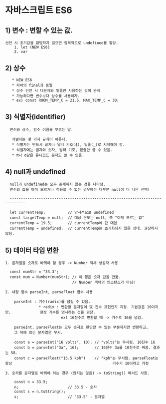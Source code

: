 
# 자바스크립트 ES6

## 1) 변수 : 변할 수 있는 값.
    선언 시 초기값을 할당하지 않으면 암묵적으로 undefined를 할당.
        1. let (NEW ES6)
        2. var
## 2) 상수
       * NEW ES6 
       * 자바의 final과 동일
       * 상수 선언 시 대문자와 밑줄만 사용하는 것이 관례
       * 가능하다면 변수보다 상수를 사용하자.
       * ex) const ROOM_TEMP_C = 21.5, MAX_TEMP_C = 30;

## 3) 식별자(identifier)
      변수와 상수, 함수 이름을 부르는 말.
    
       식별자는 몇 가지 규칙이 따른다.
       * 식별자는 반드시 글자나 달러 기호($), 밑줄(_)로 시작해야 함.
       * 식별자에는 글자와 숫자, 달러 기호, 밑줄만 쓸 수 있음.
       * π나 σ같은 유니코드 문자도 쓸 수 있음.

## 4) null과 undefined
      null과 undefined는 모두 존재하지 않는 것을 나타냄.
      변수의 값을 아직 모르거나 적용할 수 없는 경우에는 대부분 null이 더 나은 선택!

      -----------------------------------------------------------------------------

      let currentTemp;          // 암시적으로 undefined
      const targetTemp = null;  // 대상 온도는 null, 즉 "아직 모르는 값"
      currentTemp = 19.5;       // currentTemp에 값 대입
      currentTemp = undefined;  // currentTemp는 초기화되지 않은 상태. 권장하지 않음.

## 5) 데이터 타입 변환
    1. 문자열을 숫자로 바꿔야 할 경우 -> Number 객체 생성자 사용

      const numStr = "33.3';
      const num = Number(numStr); // 이 행은 숫자 값을 만듦.
                                  // Number 객체의 인스턴스가 아님!
    
    2. 내장 함수 parseInt, parseFloat 함수 사용

        parseInt : 기수(radix)를 넘길 수 있음.
                   * radix : 변환할 문자열이 몇 진수 표현인지 지정. 기본값은 10이지만,             항상 기수를 명시하는 것을 권장.
                             ex) 16진수로 변환할 때 -> 기수로 16을 넘김.
        
        parseInt, parseFloat는 모두 숫자로 판단할 수 있는 부분까지만 변환하고,
        그 뒤에 있는 문자열은 무시.

        const a = parseInt("16 volts", 10); // "volts"는 무시됨. 10진수 16
        const b = parseInt("3a", 16);       // 16진수 3a를 10진수로 바꿈. 결과는 58.
        const c = parseFloat("15.5 kph")    // "kph"는 무시됨. parseFloat는 항상                                             기수가 10이라고 가정

    3. 숫자를 문자열로 바꿔야 하는 경우 (많지는 않음) -> toString() 메서드 사용.

        const n = 33.5;
        n;                      // 33.5 - 숫자
        const s = n.toString();
        s;                      // "33.5" - 문자열